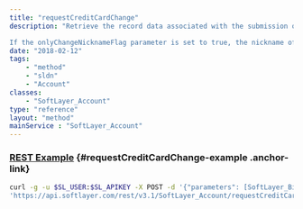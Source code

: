 ```yaml
---
title: "requestCreditCardChange"
description: "Retrieve the record data associated with the submission of a Credit Card Change Request. Softlayer customers are permitted to request a change in Credit Card information. Part of the process calls for an attempt by SoftLayer to submit at $1.00 charge to the financial institution backing the credit card as a means of verifying that the information provided in the change request is valid.  The data associated with this change request returned to the calling function. 

If the onlyChangeNicknameFlag parameter is set to true, the nickname of the credit card will be changed immediately without requiring approval by an agent.  To change the nickname of the active payment method, pass the empty string for paymentRoleName.  To change the nickname for the alternate credit card, pass ALTERNATE_CREDIT_CARD as the paymentRoleName.  vatId must be set, but the value will not be used and the empty string is acceptable. "
date: "2018-02-12"
tags:
    - "method"
    - "sldn"
    - "Account"
classes:
    - "SoftLayer_Account"
type: "reference"
layout: "method"
mainService : "SoftLayer_Account"
---
```


### [REST Example](#requestCreditCardChange-example) <a href="/article/rest/"><i class="fas fa-question"></i></a> {#requestCreditCardChange-example .anchor-link} 
```bash
curl -g -u $SL_USER:$SL_APIKEY -X POST -d '{"parameters": [SoftLayer_Billing_Payment_Card_ChangeRequest, string, string, boolean]}' \
'https://api.softlayer.com/rest/v3.1/SoftLayer_Account/requestCreditCardChange'
```
